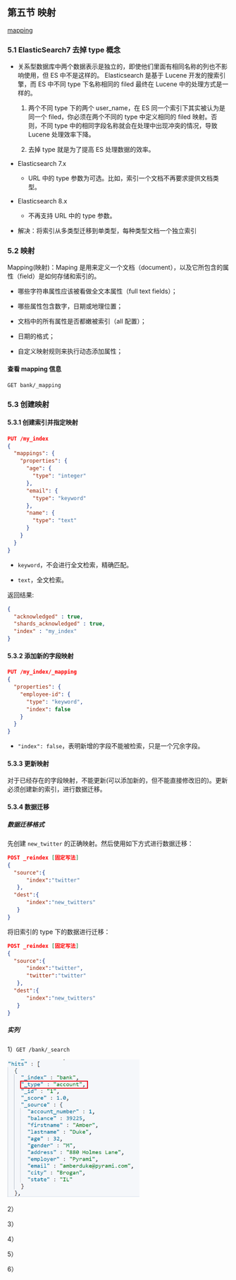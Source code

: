 ## 第五节 映射

[mapping](https://www.elastic.co/guide/en/elasticsearch/reference/current/mapping.html)

### 5.1 ElasticSearch7 去掉 type 概念

* 关系型数据库中两个数据表示是独立的，即使他们里面有相同名称的列也不影响使用，但 ES 中不是这样的。 Elasticsearch 是基于 Lucene 开发的搜索引擎，而 ES 中不同 type 下名称相同的 filed 最终在 Lucene 中的处理方式是一样的。

  1. 两个不同 type 下的两个 user_name，在 ES 同一个索引下其实被认为是同一个 filed，你必须在两个不同的 type 中定义相同的 filed 映射。否则，不同 type 中的相同字段名称就会在处理中出现冲突的情况，导致 Lucene 处理效率下降。

  2. 去掉 type 就是为了提高 ES 处理数据的效率。

* Elasticsearch 7.x

  * URL 中的 type 参数为可选。比如，索引一个文档不再要求提供文档类型。
  
* Elasticsearch 8.x

  * 不再支持 URL 中的 type 参数。
  
* 解决：将索引从多类型迁移到单类型，每种类型文档一个独立索引



### 5.2 映射

Mapping(映射)：Maping 是用来定义一个文档（document），以及它所包含的属性（field）是如何存储和索引的。

* 哪些字符串属性应该被看做全文本属性（full text fields）；

* 哪些属性包含数字，日期或地理位置；

* 文档中的所有属性是否都嫩被索引（all 配置）；

* 日期的格式；

* 自定义映射规则来执行动态添加属性；

#### 查看 mapping 信息 

```
GET bank/_mapping
```


### 5.3 创建映射

#### 5.3.1 创建索引并指定映射


```json
PUT /my_index
{
  "mappings": {
    "properties": {
      "age": {
        "type": "integer"
      },
      "email": {
        "type": "keyword"
      },
      "name": {
        "type": "text"
      }
    }
  }
}
```

* `keyword`，不会进行全文检索，精确匹配。

* `text`，全文检索。

返回结果:

```json
{
  "acknowledged" : true,
  "shards_acknowledged" : true,
  "index" : "my_index"
}
```

#### 5.3.2 添加新的字段映射

```json
PUT /my_index/_mapping
{
  "properties": {
    "employee-id": {
      "type": "keyword",
      "index": false
    }
  }
}
```

* `"index": false`，表明新增的字段不能被检索，只是一个冗余字段。

#### 5.3.3 更新映射


对于已经存在的字段映射，不能更新(可以添加新的，但不能直接修改旧的)。更新必须创建新的索引，进行数据迁移。


#### 5.3.4 数据迁移

##### 数据迁移格式

先创建 `new_twitter` 的正确映射。然后使用如下方式进行数据迁移：

```json
POST _reindex [固定写法]
{
  "source":{
      "index":"twitter"
   },
  "dest":{
      "index":"new_twitters"
   }
}
```

将旧索引的 type 下的数据进行迁移：

```json
POST _reindex [固定写法]
{
  "source":{
      "index":"twitter",
      "twitter":"twitter"
   },
  "dest":{
      "index":"new_twitters"
   }
}
```


##### 实列

1）`GET /bank/_search`

<img src="./img23/13-bank-search.png" width=300>


2）


3）



4）



5）



6）



